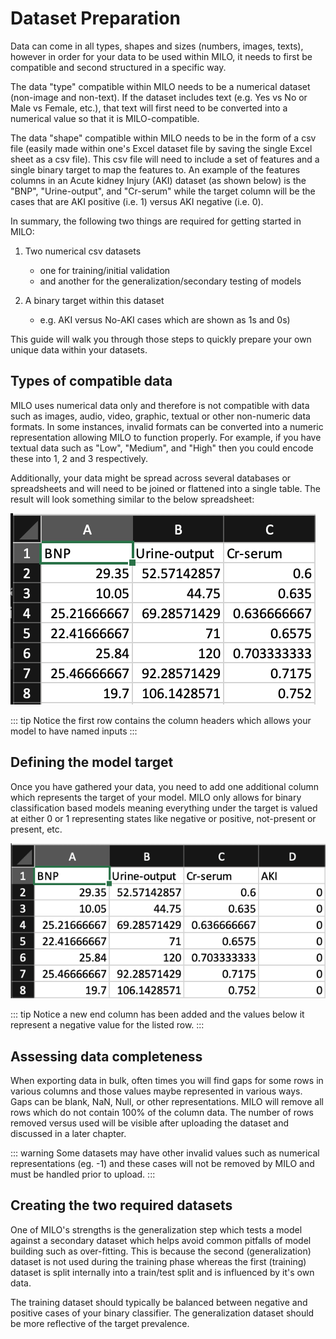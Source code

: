 # Dataset Preparation

Data can come in all types, shapes and sizes (numbers, images, texts), however in order for your data to be used within MILO, it needs to first be compatible and second structured in a specific way.

The data "type" compatible within MILO needs to be a numerical dataset (non-image and non-text). If the dataset includes text (e.g. Yes vs No or Male vs Female, etc.), that text will first need to be converted into a numerical value so that it is MILO-compatible.

The data "shape" compatible within MILO needs to be in the form of a csv file (easily made within one's Excel dataset file by saving the single Excel sheet as a csv file). This csv file will need to include a set of features and a single binary target to map the features to. An example of the features columns in an Acute kidney Injury (AKI) dataset (as shown below) is the "BNP", "Urine-output", and "Cr-serum" while the target column will be the cases that are AKI positive (i.e. 1) versus AKI negative (i.e. 0).

In summary, the following two things are required for getting started in MILO:

1. Two numerical csv datasets

    - one for training/initial validation
    - and another for the generalization/secondary testing of models

1. A binary target within this dataset

    - e.g. AKI versus No-AKI cases which are shown as 1s and 0s)

This guide will walk you through those steps to quickly prepare your own unique data within your datasets.

## Types of compatible data

MILO uses numerical data only and therefore is not compatible with data such as images, audio, video, graphic, textual or other non-numeric data formats. In some instances, invalid formats can be converted into a numeric representation allowing MILO to function properly. For example, if you have textual data such as "Low", "Medium", and "High" then you could encode these into 1, 2 and 3 respectively.

Additionally, your data might be spread across several databases or spreadsheets and will need to be joined or flattened into a single table. The result will look something similar to the below spreadsheet:

![Sample Data](./images/sample-data.png)

::: tip
Notice the first row contains the column headers which allows your model to have named inputs
:::

## Defining the model target

Once you have gathered your data, you need to add one additional column which represents the target of your model. MILO only allows for binary classification based models meaning everything under the target is valued at either 0 or 1 representing states like negative or positive, not-present or present, etc.

![Sample Data with Target](./images/sample-data-with-target.png)

::: tip
Notice a new end column has been added and the values below it represent a negative value for the listed row.
:::

## Assessing data completeness

When exporting data in bulk, often times you will find gaps for some rows in various columns and those values maybe represented in various ways. Gaps can be blank, NaN, Null, or other representations. MILO will remove all rows which do not contain 100% of the column data. The number of rows removed versus used will be visible after uploading the dataset and discussed in a later chapter.

::: warning
Some datasets may have other invalid values such as numerical representations (eg. -1) and these cases will not be removed by MILO and must be handled prior to upload.
:::

## Creating the two required datasets

One of MILO's strengths is the generalization step which tests a model against a secondary dataset which helps avoid common pitfalls of model building such as over-fitting. This is because the second (generalization) dataset is not used during the training phase whereas the first (training) dataset is split internally into a train/test split and is influenced by it's own data.

The training dataset should typically be balanced between negative and positive cases of your binary classifier. The generalization dataset should be more reflective of the target prevalence.
